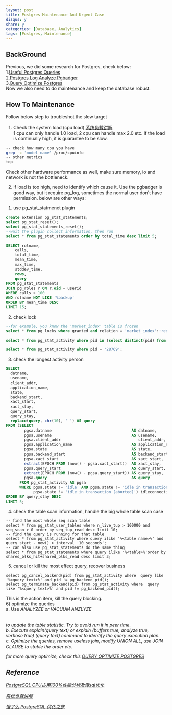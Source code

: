 ```yaml
---
layout: post
title: Postgres Maintenance And Urgent Case
disqus: y
share: y
categories: [Database, Analytics]
tags: [Postgres, Maintenance]
---
```


BackGround
-----------
Previous, we did some research for Postgres, check below:  
1.[Useful Postgres Queries](https://ycj28c.github.io/database/2017/07/03/userful-postgres-queries/)  
2.[Postgres Log Analyze Pgbadger](https://ycj28c.github.io/database/analytics/2018/04/10/postgres-log-analyze-pgbadger/)  
3.[Query Optimize Postgres](https://ycj28c.github.io/database/2019/01/29/query-optimize-postgres/)  
Now we also need to do maintenance and keep the database robust.

How To Maintenance
--------------------
Follow below step to troubleshot the slow target  
1. Check the system load (cpu load) [系统负载讲解](http://www.ruanyifeng.com/blog/2011/07/linux_load_average_explained.html)  
1 cpu can only handle 1.0 load, 2 cpu can handle max 2.0 etc. If the load is continually high, it is guarantee to be slow.  
~~~bash
-- check how many cpu you have 
grep -c 'model name' /proc/cpuinfo
-- other metrics
top
~~~  
Check other hardware performance as well, make sure memory, io and network is not the bottleneck.  

2. If load is too high, need to identify which cause it. Use the pgbadger is good way, but it require pg_log, sometimes the normal user don't have permission. below are other ways:  
1) use pg_stat_statmenet plugin  
~~~sql
create extension pg_stat_statements;
select pg_stat_reset();
select pg_stat_statements_reset();
--wait the plugin collect information, then run
select * from pg_stat_statements order by total_time desc limit 5;

SELECT rolname,
    calls,
    total_time,
    mean_time,
    max_time,
    stddev_time,
    rows,
    query
FROM pg_stat_statements
JOIN pg_roles r ON r.oid = userid
WHERE calls > 100
AND rolname NOT LIKE '%backup'
ORDER BY mean_time DESC
LIMIT 15;
~~~  
2) check lock  
~~~sql
--for example, you know the 'market_index' table is frozen
select * from pg_locks where granted and relation = 'market_index'::regclass;

select * from pg_stat_activity where pid in (select distinct(pid) from pg_locks);

select * from pg_stat_activity where pid = '28769';
~~~
3) check the longest activity person  
~~~sql
SELECT
  datname,
  usename,
  client_addr,
  application_name,
  state,
  backend_start,
  xact_start,
  xact_stay,
  query_start,
  query_stay,
  replace(query, chr(10), ' ') AS query
FROM (SELECT
        pgsa.datname                                   AS datname,
        pgsa.usename                                   AS usename,
        pgsa.client_addr                                  client_addr,
        pgsa.application_name                          AS application_name,
        pgsa.state                                     AS state,
        pgsa.backend_start                             AS backend_start,
        pgsa.xact_start                                AS xact_start,
        extract(EPOCH FROM (now() - pgsa.xact_start))  AS xact_stay,
        pgsa.query_start                               AS query_start,
        extract(EPOCH FROM (now() - pgsa.query_start)) AS query_stay,
        pgsa.query                                     AS query
      FROM pg_stat_activity AS pgsa
      WHERE pgsa.state != 'idle' AND pgsa.state != 'idle in transaction' AND
            pgsa.state != 'idle in transaction (aborted)') idleconnections
ORDER BY query_stay DESC
LIMIT 5;
~~~
4) check the table scan information, handle the big whole table scan case
~~~
-- find the most whole seq scan table
select * from pg_stat_user_tables where n_live_tup > 100000 and seq_scan > 0 order by seq_tup_read desc limit 10;
-- find the query is running for that table
select * from pg_stat_activity where query ilike '%<table name>%' and query_start - now() > interval '10 seconds';
-- can also use pg_stat_statements do the same thing
select * from pg_stat_statements where query ilike '%<table>%'order by shared_blks_hit+shared_blks_read desc limit 3;
~~~
5) cancel or kill the most effect query, recover business
~~~
select pg_cancel_backend(pid) from pg_stat_activity where  query like '%<query text>%' and pid != pg_backend_pid();
select pg_terminate_backend(pid) from pg_stat_activity where  query like '%<query text>%' and pid != pg_backend_pid();
~~~
This is the action item, kill the query blocking.  
6) optimize the queries  
a. Use *ANALYZEE<table>* or *VACUUM ANZLYZE<table>* to update the table statistic. Try to avoid run it in peer time.  
b. Execute explain(query text) or explain (buffers true, analyze true, verbose true) (query text) command to identify the query execution plan.  
c. Optimize the queries, remove useless join, modify *UNION ALL*, use *JOIN CLAUSE* to stable the order etc.

for more query optimize, check this [QUERY OPTIMIZE POSTGRES](https://ycj28c.github.io/database/2019/01/29/query-optimize-postgres/)

Reference
---------
[PostgreSQL CPU占用100%性能分析及慢sql优化](https://www.centos.bz/2017/08/postgresql-cpu-100-slow-sql)

[系统负载讲解](http://www.ruanyifeng.com/blog/2011/07/linux_load_average_explained.html)

[饿了么 PostgreSQL 优化之旅](https://www.cnblogs.com/zhangeamon/p/8269295.html)